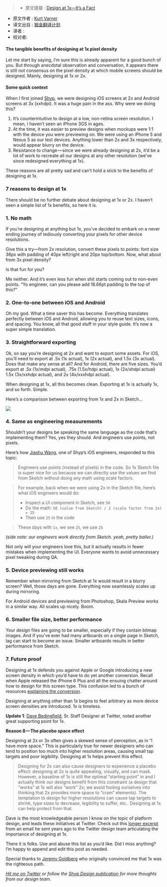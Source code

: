 >* 原文链接 : [Design at 1x—It’s a Fact](https://medium.com/shyp-design/design-at-1x-its-a-fact-249c5b896536)
* 原文作者 : [Kurt Varner](https://medium.com/@kurtvarner)
* 译文出自 : [掘金翻译计划](https://github.com/xitu/gold-miner)
* 译者 : 
* 校对者:


#### The tangible benefits of designing at 1x pixel density

Let me start by saying, I’m sure this is already apparent for a good bunch of you. But through anecdotal observation and conversation, it appears there is still not consensus on the pixel density at which mobile screens should be designed. Mainly, designing at 1x or 2x.

#### Some quick context

When I first joined [Shyp](http://shyp.com), we were designing iOS screens at 2x and Android screens at 3x (xxhdpi). It was a huge pain in the ass. Why were we doing this?

1.  It’s counterintuitive to design at a low, non-retina screen resolution. I mean, I haven’t seen an iPhone 3GS in ages.
2.  At the time, it was easier to preview designs when mockups were 1:1 with the device you were previewing on. We were using an iPhone 5 and Nexus 5 as our test devices. Anything lower than 2x and 3x respectively, would appear blurry on the device.
3.  Resistance to change — since we were already designing at 2x, it’d be a lot of work to recreate all our designs at any other resolution (we’ve since redesigned everything at 1x).

These reasons are all pretty sad and can’t hold a stick to the benefits of designing at 1x.

### 7 reasons to design at 1x

There should be no further debate about designing at 1x or 2x. I haven’t seen a simple list of 1x benefits, so here it is.

### 1\. No math

If you’re designing at anything but 1x, you’ve decided to embark on a never ending journey of tediously converting your pixels for other device resolutions.

Give this a try—from 2x resolution, convert these pixels to points: font size 36px with padding of 40px left/right and 20px top/bottom. Now, what about from 3x pixel density?

Is that fun for you?

Me neither. And it’s even less fun when shit starts coming out to non-even points. “Yo engineer, can you please add 16.66pt padding to the top of this?”

### 2\. One-to-one between iOS and Android

Oh my god. What a time saver this has become. Everything translates perfectly between iOS and Android, allowing you to reuse text sizes, icons, and spacing. You know, all that good stuff in your style guide. It’s now a super simple translation.

### 3\. Straightforward exporting

Ok, so say you’re designing at 2x and want to export some assets. For iOS, you’ll need to export at .5x (1x actual), 1x (2x actual), and 1.5x (3x actual). Does that make any sense at all? And for Android, there are five sizes. You’d export at .5x (1x/mdpi actual), .75x (1.5x/hdpi actual), 1x (2x/xhdpi actual) 1.5x (3x/xxhdpi actual), and 2x (4x/xxxhdpi actual).

When designing at 1x, all this becomes clean. Exporting at 1x is actually 1x, and so forth. Simple.

Here’s a comparison between exporting from 1x and 2x in Sketch…

![](http://ww2.sinaimg.cn/large/a490147fgw1f5l6ixmm78j20m80own0l.jpg)

### 4\. Same as engineering measurements

<span class="markup--quote markup--p-quote is-other" data-creator-ids="anon">Shouldn’t your designs be speaking the same language as the code that’s implementing them? Yes, yes they should. And engineers use points, not pixels.</span>

Here’s how [Jiashu Wang](https://twitter.com/jiashuw), one of Shyp’s iOS engineers, responded to this topic:

> Engineers use points (instead of pixels) in the code. So 1x Sketch file is super nice for us because we can directly use the values we find from Sketch without doing any math using scale factors.

> For example, back when we were using 2x in the Sketch file, here’s what iOS engineers would do:  
> - Inspect a UI component in Sketch, see `50`  
> - Do the math: `50 (value from Sketch) / 2 (scale factor from 2x) = 25`  
> - Then use `25` in the code

> These days with `1x`, we see `25`, we use `25`

_(side note: our engineers work directly from Sketch. yeah, pretty baller.)_

Not only will your engineers love this, but it actually results in fewer mistakes when implementing the UI. Everyone wants to avoid unnecessary pixel tweaking during QA.

### 5\. Device previewing still works

Remember when mirroring from Sketch at 1x would result in a blurry screen? Well, those days are gone. Everything now seamlessly scales up during mirroring.

For Android devices and previewing from Photoshop, Skala Preview works in a similar way. All scales up nicely. Boom.

### 6\. Smaller file size, better performance

Your design files are going to be smaller, especially if they contain bitmap images. And if you’ve ever had many artboards on a single page in Sketch, lag can start to become an issue. Smaller artboards results in better performance from Sketch.

### 7\. Future proof

Designing at 1x defends you against Apple or Google introducing a new screen density in which you’d have to do yet another conversion. Recall when Apple released the iPhone 6 Plus and all the ensuing chatter around how to design for this screen type. This confusion led to a bunch of resources [explaining the conversion](http://www.paintcodeapp.com/news/iphone-6-screens-demystified).

Designing at anything other than 1x begins to feel arbitrary as more device screen densities are introduced. 1x is timeless.

**Update 1**: [Dave Bedingfield](https://twitter.com/dbedingfield), Sr. Staff Designer at Twitter, noted another great supporting point for 1x.

**Reason 8 — The placebo space effect**

Designing at 2x or 3x often gives a skewed sense of perception, as in “I have more space.” This is particularly true for newer designers who can tend to position too much into higher resolution areas, causing small tap targets and poor legibility. Designing at 1x helps prevent this effect.

> Designing for 2x can also cause designers to experience a placebo effect: designing at 2x is quite appealing, visually, and can mask. However, a baseline of 1x is still the optimal “starting point” in and I actually think our designs benefit from this constraint (a design that “works” at 1x will also “work” 2x; we avoid fooling ourselves into thinking that 2x provides more space to “cram” elements). The temptation to design for higher resolutions can cause tap targets to shrink, type sizes to decrease, legibility to suffer, etc.. Designing at 1x can help protect from that.

Dave is the most knowledgeable person I know on the topic of platform design, and leads these initiatives at Twitter. Check out this [longer excerpt](https://medium.com/@kurtvarner/heres-an-excerpt-from-dave-bedingfield-s-email-to-the-twitter-design-team-articulating-the-103b82055b70#.t09g4p9ne) from an email he sent years ago to the Twitter design team articulating the importance of designing at 1x.

There it is folks. Use and abuse this list as you’d like. Did I miss anything? I’m happy to append and edit this post as needed.

Special thanks to [Jeremy Goldberg](https://twitter.com/jeremygoldbrg) who originally convinced me that 1x was the righteous path.

[_Hit me on Twitter_](https://twitter.com/kurtvarner) _or follow the_ [_Shyp Design publication_](https://medium.com/shyp-design) _for more thoughts from our design team._
